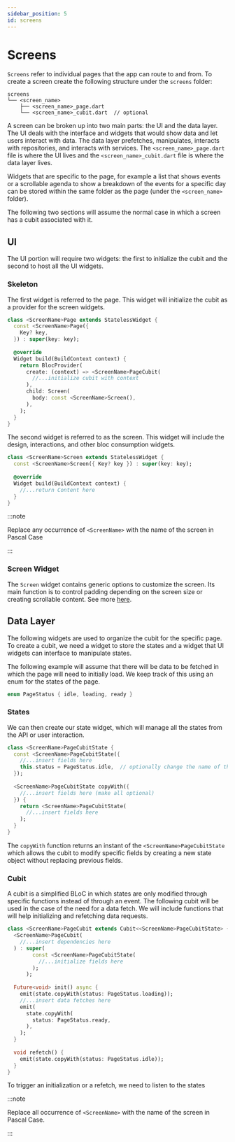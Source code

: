 ```yaml
---
sidebar_position: 5
id: screens
---
```


# Screens

`Screens` refer to individual pages that the app can route to and from. To create a screen create the following 
structure under the `screens` folder:
```
screens
└── <screen_name>
    ├── <screen_name>_page.dart
    └── <screen_name>_cubit.dart  // optional
```

A screen can be broken up into two main parts: the UI and the data layer. The UI deals with the interface and widgets
that would show data and let users interact with data. The data layer prefetches, manipulates, interacts with
repositories, and interacts with services. The `<screen_name>_page.dart` file is where the UI lives and the
`<screen_name>_cubit.dart` file is where the data layer lives.

Widgets that are specific to the page, for example a list that shows events or a scrollable agenda to show a breakdown
of the events for a specific day can be stored within the same folder as the page (under the `<screen_name>` folder).

The following two sections will assume the normal case in which a screen has a cubit associated with it.

## UI

The UI portion will require two widgets: the first to initialize the cubit and the second to host all the UI widgets.

### Skeleton

The first widget is referred to the page. This widget will initialize the cubit as a provider for the screen widgets.
```dart
class <ScreenName>Page extends StatelessWidget {
  const <ScreenName>Page({
    Key? key,
  }) : super(key: key);
  
  @override
  Widget build(BuildContext context) {
    return BlocProvider(
      create: (context) => <ScreenName>PageCubit(
        //...initialize cubit with context
      ),
      child: Screen(
        body: const <ScreenName>Screen(),
      ),
    );
  }
}
```

The second widget is referred to as the screen. This widget will include the design, interactions, and other bloc
consumption widgets.

```dart
class <ScreenName>Screen extends StatelessWidget {
  const <ScreenName>Screen({ Key? key }) : super(key: key);
  
  @override
  Widget build(BuildContext context) {
    //...return Content here
  }
}
```

:::note

Replace any occurrence of `<ScreenName>` with the name of the screen in Pascal Case

:::

### Screen Widget

The `Screen` widget contains generic options to customize the screen. Its main function is to control padding depending
on the screen size or creating scrollable content. See more [here](/docs/mobile-app/widgets/screen).

## Data Layer

The following widgets are used to organize the cubit for the specific page. To create a cubit, we need a widget to store
the states and a widget that UI widgets can interface to manipulate states.

The following example will assume that there will be data to be fetched in which the page will need to initially load.
We keep track of this using an enum for the states of the page.

```dart
enum PageStatus { idle, loading, ready }
```

### States

We can then create our state widget, which will manage all the states from the API or user interaction.

```dart
class <ScreenName>PageCubitState {
  const <ScreenName>PageCubitState({
    //...insert fields here
    this.status = PageStatus.idle,  // optionally change the name of the field
  });
  
  <ScreenName>PageCubitState copyWith({
    //...insert fields here (make all optional)
  }) {
    return <ScreenName>PageCubitState(
      //...insert fields here
    );
  }
}
```

The `copyWith` function returns an instant of the `<ScreenName>PageCubitState` which allows the cubit to modify specific 
fields by creating a new state object without replacing previous fields.

### Cubit

A cubit is a simplified BLoC in which states are only modified through specific functions instead of through an event.
The following cubit will be used in the case of the need for a data fetch. We will include functions that will help
initializing and refetching data requests.

```dart
class <ScreenName>PageCubit extends Cubit<<ScreenName>PageCubitState> {
  <ScreenName>PageCubit(
    //...insert dependencies here
  ) : super(
        const <ScreenName>PageCubitState(
          //...initialize fields here
        );
      );
      
  Future<void> init() async {
    emit(state.copyWith(status: PageStatus.loading));
    //...insert data fetches here
    emit(
      state.copyWith(
        status: PageStatus.ready,
      ),
    );
  }
  
  void refetch() {
    emit(state.copyWith(status: PageStatus.idle));
  }
}
```

To trigger an initialization or a refetch, we need to listen to the states 

:::note

Replace all occurrence of `<ScreenName>` with the name of the screen in Pascal Case.

:::

